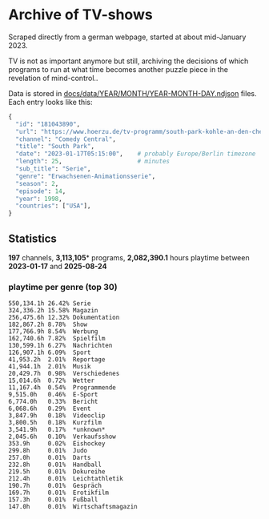 # Archive of TV-shows

Scraped directly from a german webpage, started at about mid-January 2023.

TV is not as important anymore but still, archiving the decisions of which programs to run at what time
becomes another puzzle piece in the revelation of mind-control.. 

Data is stored in [docs/data/YEAR/MONTH/YEAR-MONTH-DAY.ndjson](docs/data/) files. 
Each entry looks like this:

```python
{
  "id": "181043890", 
  "url": "https://www.hoerzu.de/tv-programm/south-park-kohle-an-den-chefkoch/bid_181043890/", 
  "channel": "Comedy Central", 
  "title": "South Park", 
  "date": "2023-01-17T05:15:00",    # probably Europe/Berlin timezone 
  "length": 25,                     # minutes 
  "sub_title": "Serie", 
  "genre": "Erwachsenen-Animationsserie", 
  "season": 2, 
  "episode": 14, 
  "year": 1998, 
  "countries": ["USA"],
}
```

## Statistics

**197** channels, **3,113,105*** programs, **2,082,390.1** hours playtime between **2023-01-17** and **2025-08-24**


### playtime per genre (top 30)

    550,134.1h 26.42% Serie
    324,336.2h 15.58% Magazin
    256,475.6h 12.32% Dokumentation
    182,867.2h 8.78%  Show
    177,766.9h 8.54%  Werbung
    162,740.6h 7.82%  Spielfilm
    130,599.1h 6.27%  Nachrichten
    126,907.1h 6.09%  Sport
    41,953.2h  2.01%  Reportage
    41,944.1h  2.01%  Musik
    20,429.7h  0.98%  Verschiedenes
    15,014.6h  0.72%  Wetter
    11,167.4h  0.54%  Programmende
    9,515.0h   0.46%  E-Sport
    6,774.0h   0.33%  Bericht
    6,068.6h   0.29%  Event
    3,847.9h   0.18%  Videoclip
    3,800.5h   0.18%  Kurzfilm
    3,541.9h   0.17%  *unknown*
    2,045.6h   0.10%  Verkaufsshow
    353.9h     0.02%  Eishockey
    299.8h     0.01%  Judo
    257.0h     0.01%  Darts
    232.8h     0.01%  Handball
    219.5h     0.01%  Dokureihe
    212.4h     0.01%  Leichtathletik
    190.7h     0.01%  Gespräch
    169.7h     0.01%  Erotikfilm
    157.3h     0.01%  Fußball
    147.0h     0.01%  Wirtschaftsmagazin

